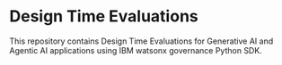 # Design Time Evaluations

This repository contains Design Time Evaluations for Generative AI and Agentic AI applications using IBM watsonx governance Python SDK.
